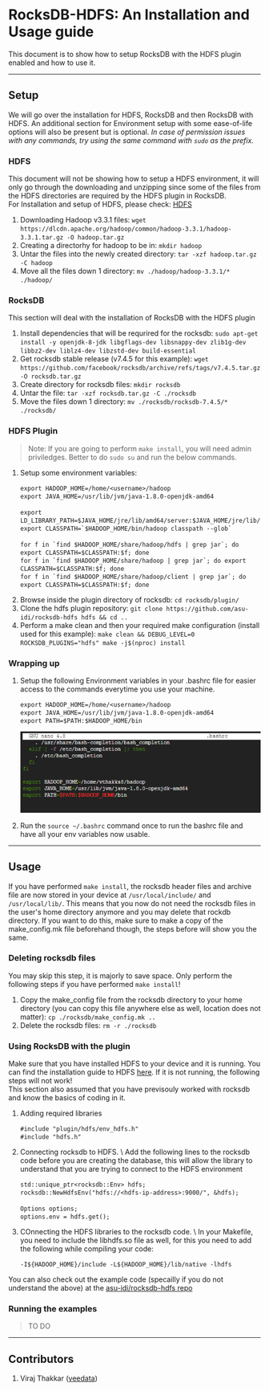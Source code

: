 # RocksDB-HDFS: An Installation and Usage guide

This document is to show how to setup RocksDB with the HDFS plugin enabled and how to use it. 

---

## Setup
We will go over the installation for HDFS, RocksDB and then RocksDB with HDFS. An additional section for Environment setup with some ease-of-life options will also be present but is optional. _In case of permission issues with any commands, try using the same command with `sudo` as the prefix._

### HDFS
This document will not be showing how to setup a HDFS environment, it will only go through the downloading and unzipping since some of the files from the HDFS directories are required by the HDFS plugin in RocksDB. \
For Installation and setup of HDFS, please check: [HDFS](./../HDFS/)

1.	Downloading Hadoop v3.3.1 files: `wget https://dlcdn.apache.org/hadoop/common/hadoop-3.3.1/hadoop-3.3.1.tar.gz -O hadoop.tar.gz`
2.  Creating a directorhy for hadoop to be in: `mkdir hadoop`
3.	Untar the files into the newly created directory: `tar -xzf hadoop.tar.gz -C hadoop`
4.  Move all the files down 1 directory: `mv ./hadoop/hadoop-3.3.1/* ./hadoop/`

### RocksDB
This section will deal with the installation of RocksDB with the HDFS plugin

1. Install dependencies that will be requrired for the rocksdb: `sudo apt-get install -y openjdk-8-jdk libgflags-dev libsnappy-dev zlib1g-dev libbz2-dev liblz4-dev libzstd-dev build-essential`
2. Get rocksdb stable release (v7.4.5 for this example): `wget https://github.com/facebook/rocksdb/archive/refs/tags/v7.4.5.tar.gz -O rocksdb.tar.gz` 
3. Create directory for rocksdb files: `mkdir rocksdb`
4. Untar the file: `tar -xzf rocksdb.tar.gz -C ./rocksdb`
5. Move the files down 1 directory: `mv ./rocksdb/rocksdb-7.4.5/* ./rocksdb/`

### HDFS Plugin
> Note: If you are going to perform `make install`, you will need admin priviledges. Better to do `sudo su` and run the below commands. 

1. Setup some environment variables:
    ```
    export HADOOP_HOME=/home/<username>/hadoop
    export JAVA_HOME=/usr/lib/jvm/java-1.8.0-openjdk-amd64

    export LD_LIBRARY_PATH=$JAVA_HOME/jre/lib/amd64/server:$JAVA_HOME/jre/lib/amd64:$HADOOP_HOME/lib/native
    export CLASSPATH=`$HADOOP_HOME/bin/hadoop classpath --glob`

    for f in `find $HADOOP_HOME/share/hadoop/hdfs | grep jar`; do export CLASSPATH=$CLASSPATH:$f; done
    for f in `find $HADOOP_HOME/share/hadoop | grep jar`; do export CLASSPATH=$CLASSPATH:$f; done
    for f in `find $HADOOP_HOME/share/hadoop/client | grep jar`; do export CLASSPATH=$CLASSPATH:$f; done
    ```
2.  Browse inside the plugin directory of rocksdb: `cd rocksdb/plugin/`
3.  Clone the hdfs plugin repository: `git clone https://github.com/asu-idi/rocksdb-hdfs hdfs && cd ..` 
4.  Perform a make clean and then your required make configuration (install used for this example): `make clean && DEBUG_LEVEL=0 ROCKSDB_PLUGINS="hdfs" make -j$(nproc) install`

### Wrapping up
1.	Setup the following Environment variables in your .bashrc file for easier access to the commands everytime you use your machine.
    ```
    export HADOOP_HOME=/home/<username>/hadoop
    export JAVA_HOME=/usr/lib/jvm/java-1.8.0-openjdk-amd64
    export PATH=$PATH:$HADOOP_HOME/bin
    ```

    ![bashrc](./media/hdfs-bashrc.png)

2. Run the `source ~/.bashrc` command once to run the bashrc file and have all your env variables now usable.

---

## Usage

If you have performed `make install`, the rocksdb header files and archive file are now stored in your device at `/usr/local/include/` and `/usr/local/lib/`.
This means that you now do not need the rocksdb files in the user's home directory anymore and you may delete that rockdb directory. If you want to do this, make sure to make a copy of the make_config.mk file beforehand though, the steps before will show you the same.

### Deleting rocksdb files
You may skip this step, it is majorly to save space. Only perform the following steps if you have performed `make install`!

1. Copy the make_config file from the rocksdb directory to your home directory (you can copy this file anywhere else as well, location does not matter): `cp ./rocksdb/make_config.mk ..`
2. Delete the rocksdb files: `rm -r ./rocksdb`


### Using RocksDB with the plugin

Make sure that you have installed HDFS to your device and it is running. You can find the installation guide to HDFS [here](./../HDFS/). If it is not running, the following steps will not work! \
This section also assumed that you have previsouly worked with rocksdb and know the basics of coding in it.

1. Adding required libraries
    ```
    #include "plugin/hdfs/env_hdfs.h"
    #include "hdfs.h"
    ```
2. Connecting rocksdb to HDFS. \ 
    Add the following lines to the rocksdb code before you are creating the database, this will allow the library to understand that you are trying to connect to the HDFS environment
    ```
    std::unique_ptr<rocksdb::Env> hdfs;
    rocksdb::NewHdfsEnv("hdfs://<hdfs-ip-address>:9000/", &hdfs);

    Options options;
    options.env = hdfs.get();
    ```
3. COnnecting the HDFS libraries to the rocksdb code. \ 
    In your Makefile, you need to include the libhdfs.so file as well, for this you need to add the following while compiling your code: 
    ```
    -I${HADOOP_HOME}/include -L${HADOOP_HOME}/lib/native -lhdfs
    ```

You can also check out the example code (specailly if you do not understand the above) at the [asu-idi/rocksdb-hdfs repo](https://github.com/asu-idi/rocksdb-hdfs/tree/master/examples)

### Running the examples

> TO DO

---

## Contributors
1. Viraj Thakkar ([veedata](github.com/veedata))
